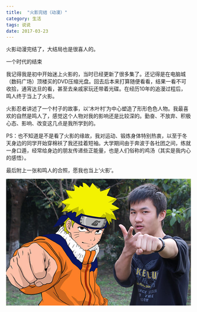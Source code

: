 ```yaml
---
title:  "火影完结（动漫）"
category: 生活
tags: 说说
date: 2017-03-23
---
```

火影动漫完结了，大结局也是很喜人的。

一个时代的结束

我记得我是初中开始迷上火影的，当时已经更新了很多集了。还记得是在电脑城（数码广场）顶楼买的DVD压缩光盘。回去后本来打算随便看看，结果一看不可收拾，通宵达旦的看，甚至去亲戚家玩还带着光碟。在经历10年的追漫过程后，鸣人终于当上了火影。

火影忍者讲述了一个村子的故事，以‘木叶村’为中心塑造了形形色色人物。我最喜欢的自然是鸣人了，感觉这个人物对我的影响还是比较深的。勤奋、不放弃、积极心态、影响、改变这几点是我所学到的。

PS：也不知道是不是看了火影的缘故，我对运动、锻炼身体特别热衷，以至于冬天身边的同学开始穿棉袄了我还挂着短袖。大学期间由于奔波于各社团之间，练就一身口遁，经常给身边的朋友传递些正能量，也是人们俗称的鸡汤（其实是我内心的感悟）。

最后附上一张和鸣人的合照，愿我也当上‘火影’。

 ![鸣人与我](../../img/2017/3-23-1.jpg)